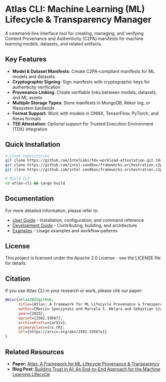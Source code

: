 # Atlas CLI: Machine Learning (ML) Lifecycle & Transparency Manager

A command-line interface tool for creating, managing, and verifying Content Provenance and Authenticity (C2PA) manifests for machine learning models, datasets, and related artifacts.

## Key Features

- **Model & Dataset Manifests**: Create C2PA-compliant manifests for ML models and datasets
- **Cryptographic Signing**: Sign manifests with cryptographic keys for authenticity verification
- **Provenance Linking**: Create verifiable links between models, datasets, and ML assets
- **Multiple Storage Types**: Store manifests in MongoDB, Rekor log, or filesystem backends
- **Format Support**: Work with models in ONNX, TensorFlow, PyTorch, and Keras formats
- **TEE Attestation**: Optional support for Trusted Execution Environment (TDX) integration

## Quick Installation

```bash
# Clone repositories
git clone https://github.com/IntelLabs/tdx-workload-attestation.git tdx-workload-attestation
git clone https://github.com/intel-sandbox/frameworks.orchestration.c2pa_ml.rust.git c2pa_ml
git clone https://github.com/intel-sandbox/frameworks.orchestration.c2pa_ml_cli.rust.git c2pa_ml_cli

# Build CLI
cd atlas-cli && cargo build
```

## Documentation

For more detailed information, please refer to:

- [User Guide](docs/USER_GUIDE.md) - Installation, configuration, and command reference
- [Development Guide](docs/DEVELOPMENT.md) - Contributing, building, and architecture
- [Examples](docs/EXAMPLES.md) - Usage examples and workflow patterns

## License

This project is licensed under the Apache 2.0 License - see the LICENSE file for details.


## Citation

If you use Atlas CLI in your research or work, please cite our paper:

```bibtex
@misc{atlas2025github,
      title={Atlas: A Framework for ML Lifecycle Provenance & Transparency},
      author={Marcin Spoczynski and Marcela S. Melara and Sebastian Szyller},
      year={2025},
      eprint={2502.19567},
      archivePrefix={arXiv},
      primaryClass={cs.CR},
      url={https://arxiv.org/abs/2502.19567v1}
}
```

## Related Resources

- **Paper**: [Atlas: A Framework for ML Lifecycle Provenance & Transparency](https://arxiv.org/abs/2502.19567v1)
- **Blog Post**: [Building Trust in AI: An End-to-End Approach for the Machine Learning Lifecycle](https://community.intel.com/t5/Blogs/Tech-Innovation/Artificial-Intelligence-AI/Building-Trust-in-AI-An-End-to-End-Approach-for-the-Machine/post/1648746)
